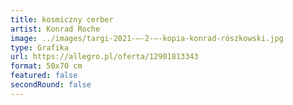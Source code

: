 ```yaml
---
title: kosmiczny cerber
artist: Konrad Roche
image: ../images/targi-2021-–-2-—-kopia-konrad-rószkowski.jpg
type: Grafika
url: https://allegro.pl/oferta/12901813343
format: 50x70 cm
featured: false
secondRound: false
---
```

